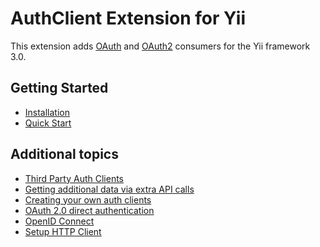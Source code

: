 AuthClient Extension for Yii
============================

This extension adds [OAuth](https://oauth.net/) and [OAuth2](https://oauth.net/2/) consumers
for the Yii framework 3.0.


Getting Started
---------------

* [Installation](installation.md)
* [Quick Start](quick-start.md)

Additional topics
-----------------

* [Third Party Auth Clients](third-party-auth-clients.md)
* [Getting additional data via extra API calls](usage-api.md)
* [Creating your own auth clients](creating-your-own-auth-clients.md)
* [OAuth 2.0 direct authentication](oauth-direct-authentication.md)
* [OpenID Connect](open-id-connect.md)
* [Setup HTTP Client](setup-http-client.md)
